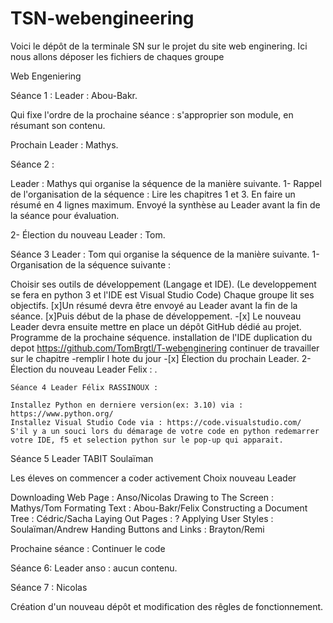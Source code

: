 # TSN-webengineering




Voici le dépôt de la terminale SN sur le projet du site web enginering. Ici nous allons déposer les fichiers de chaques groupe

Web Engeniering

Séance 1 : Leader : Abou-Bakr.

Qui fixe l'ordre de la prochaine séance : s'approprier son module, en résumant son contenu.

Prochain Leader : Mathys.

Séance 2 :

Leader : Mathys qui organise la séquence de la manière suivante. 1- Rappel de l'organisation de la séquence :
Lire les chapitres 1 et 3.
En faire un résumé en 4 lignes maximum.
Envoyé la synthèse au Leader avant la fin de la séance pour évaluation.

2- Élection du nouveau Leader : Tom.

Séance 3 Leader : Tom qui organise la séquence de la manière suivante. 1- Organisation de la séquence suivante :

Choisir ses outils de développement (Langage et IDE).
    (Le developpement se fera en python 3 et l'IDE est Visual Studio Code)
Chaque groupe lit ses objectifs.
[x]Un résumé devra être envoyé au Leader avant la fin de la séance.
[x]Puis début de la phase de développement. -[x] Le nouveau Leader devra ensuite mettre en place un dépôt GitHub dédié au projet.
Programme de la prochaine séquence.
    installation de l'IDE
    duplication du depot
    https://github.com/TomBrgtl/T-webenginering
    continuer de travailler sur le chapitre -remplir l hote du jour -[x] Élection du prochain Leader. 2- Élection du nouveau Leader Felix : .
    
    Séance 4 Leader Félix RASSINOUX :

    Installez Python en derniere version(ex: 3.10) via : https://www.python.org/
    Installez Visual Studio Code via : https://code.visualstudio.com/
    S'il y a un souci lors du démarage de votre code en python redemarrer votre IDE, f5 et selection python sur le pop-up qui apparait.

Séance 5 Leader TABIT Soulaïman

Les éleves on commencer a coder activement
Choix nouveau Leader

Downloading Web Page : Anso/Nicolas Drawing to The Screen : Mathys/Tom Formating Text : Abou-Bakr/Felix Constructing a Document Tree : Cédric/Sacha Laying Out Pages : ? Applying User Styles : Soulaïman/Andrew Handing Buttons and Links : Brayton/Remi

Prochaine séance : Continuer le code

Séance 6: Leader anso : aucun contenu.

Séance 7 : Nicolas 

Création d'un nouveau dépôt et modification des rêgles de fonctionnement. 

